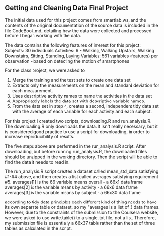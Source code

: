 ## Getting and Cleaning Data Final Project

The initial data used for this project comes from smartlab.ws, and the contents of the
original documentation of the source data is included in the file CodeBook.md, detailing 
how the data were collected and processed before I began working with the data.

The data contains the following features of interest for this project:
Subjects:
30 individuals
Activities: 
6 - Walking, Walking Upstairs, Walking Downstairs, Sitting, Standing, Laying
Variables:
561 variables (features) per observation - based on detecting the motion of smartphones

For the class project, we were asked to
1. Merge the training and the test sets to create one data set.
2. Extracts only the measurements on the mean and standard deviation for each  measurement.
3. Uses descriptive activity names to name the activities in the data set
4. Appropriately labels the data set with descriptive variable names.
5. From the data set in step 4, creates a second, independent tidy data set with the
   average of each variable for each activity and each subject.

For this project I created two scripts, downloading.R and run_analysis.R.  The downloading.R
only downloads the data.  It isn't really necessary, but it is considered good practice to
use a script for downloading, in order to increase reproducibility of results.

The five steps above are performed in the run_analysis.R script.  After downloading, but before
running run_analysis.R, the downloaded files should be unzipped in the working directory. Then
the script will be able to find the data it needs to read in.

The run_analysis.R script creates a dataset called mean_std_data satisfying #1-#4 above, and
then creates a list called averages satisfying requirement #5.
averages[1] is the 66 variable means overall - a 66x1 data frame
averages[2] is the variable means by activity - a 66x6 data frame
averages[3] is the variable means by subject - a 66x30 data frame

according to tidy data principles each different kind of thing needs
to have its own separate table or dataset, so my "averages is a list of 3 data frames.
However, due to the constraints of the submission to the Coursera website,
we were asked to use write.table() to a single .txt file, not a list. Therefore, my
submission file is essentially a 66x37 table rather than the set of three tables
as calculated in the script.



